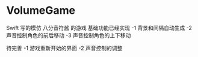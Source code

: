 # VolumeGame

Swift 写的模仿 八分音符酱 的游戏
基础功能已经实现
 -1 背景和间隔自动生成
 -2 声音控制角色的前后移动
 -3 声音控制角色的上下移动
 
 待完善
 -1 游戏重新开始的界面
 -2 声音控制的调整
